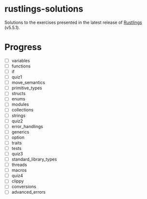 # rustlings-solutions

Solutions to the exercises presented in the latest release of [Rustlings](https://github.com/rust-lang/rustlings) (v5.5.1).

# Progress

- [ ] variables
- [ ] functions
- [ ] if
- [ ] quiz1
- [ ] move_semantics
- [ ] primitive_types
- [ ] structs
- [ ] enums
- [ ] modules
- [ ] collections
- [ ] strings
- [ ] quiz2
- [ ] error_handlings
- [ ] generics
- [ ] option
- [ ] traits
- [ ] tests
- [ ] quiz3
- [ ] standard_library_types
- [ ] threads
- [ ] macros
- [ ] quiz4
- [ ] clippy
- [ ] conversions
- [ ] advanced_errors